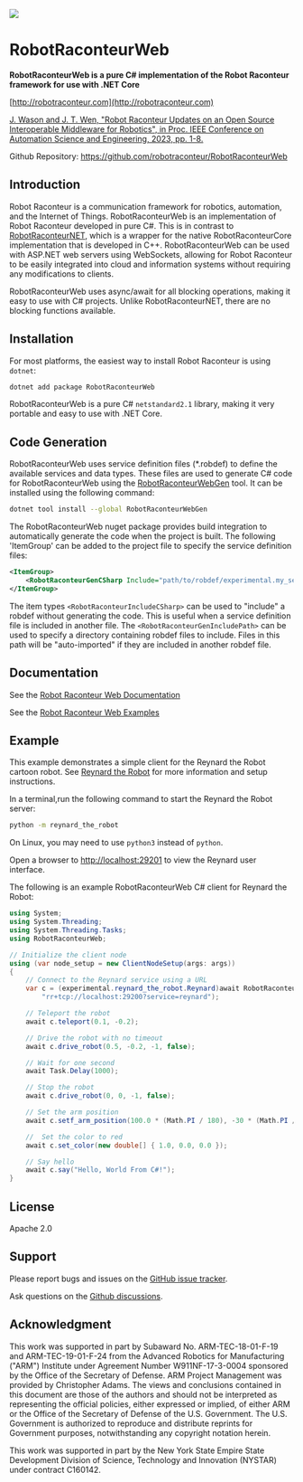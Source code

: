 ![](https://raw.githubusercontent.com/robotraconteur/RobotRaconteurWeb/master/docs/figures/logo-header.svg)

# RobotRaconteurWeb

**RobotRaconteurWeb is a pure C\# implementation of the Robot Raconteur framework for use with .NET Core**

[http://robotraconteur.com](http://robotraconteur.com)

[J. Wason and J. T. Wen, "Robot Raconteur Updates on an Open Source Interoperable Middleware for Robotics", in Proc. IEEE Conference on Automation Science and Engineering, 2023, pp. 1-8.](https://files2.wasontech.com/RobotRaconteur_CASE2023.pdf)

Github Repository: https://github.com/robotraconteur/RobotRaconteurWeb

## Introduction

Robot Raconteur is a communication framework for robotics, automation, and the Internet of Things. RobotRaconteurWeb
is an implementation of Robot Raconteur developed in pure C#. This is in contrast to
[RobotRaconteurNET](https://www.nuget.org/packages/RobotRaconteurNET),
which is a wrapper for the native RobotRaconteurCore implementation that is developed in C++.
RobotRaconteurWeb can be used with ASP.NET web servers using WebSockets, allowing for
Robot Raconteur to be easily integrated into cloud and information systems without requiring any modifications
to clients.

RobotRaconteurWeb uses async/await for all blocking operations, making it easy to use with C\# projects.
Unlike RobotRaconteurNET, there are no blocking functions available.

## Installation

For most platforms, the easiest way to install Robot Raconteur is using `dotnet`:

```bash
dotnet add package RobotRaconteurWeb
```

RobotRaconteurWeb is a pure C\# `netstandard2.1` library, making it very portable and easy to use with .NET Core.

## Code Generation

RobotRaconteurWeb uses service definition files (*.robdef) to define the available services and data types. These files
are used to generate C\# code for RobotRaconteurWeb using the
[RobotRaconteurWebGen](https://www.nuget.org/packages/RobotRaconteurWebGen) tool. It can be installed using the
following command:

```bash
dotnet tool install --global RobotRaconteurWebGen
```

The RobotRaconteurWeb nuget package provides build integration to automatically generate the code when the project is built.
The following 'ItemGroup' can be added to the project file to specify the service definition files:

```xml
<ItemGroup>
    <RobotRaconteurGenCSharp Include="path/to/robdef/experimental.my_service.robdef" />
</ItemGroup>
```

The item types `<RobotRaconteurIncludeCSharp>` can be used to "include" a robdef without generating the code. This is useful
when a service definition file is included in another file. The `<RobotRaconteurGenIncludePath>` can be
used to specify a directory containing robdef files to include. Files in this path will be "auto-imported" if they
are included in another robdef file.

## Documentation

See the [Robot Raconteur Web Documentation](https://github.com/robotraconteur/RobotRaconteurWeb/wiki/Documentation)

See the [Robot Raconteur Web Examples](https://github.com/robotraconteur/RobotRaconteurWeb/tree/master/examples)

## Example

This example demonstrates a simple client for the Reynard the Robot cartoon robot. See
[Reynard the Robot](https://github.com/robotraconteur/reynard-the-robot) for more information
and setup instructions.

In a terminal,run the following command to start the Reynard the Robot server:

```bash
python -m reynard_the_robot
```

On Linux, you may need to use `python3` instead of `python`.

Open a browser to [http://localhost:29201](http://localhost:29201) to view the Reynard user interface.

The following is an example RobotRaconteurWeb C\# client for Reynard the Robot:

```csharp
using System;
using System.Threading;
using System.Threading.Tasks;
using RobotRaconteurWeb;

// Initialize the client node
using (var node_setup = new ClientNodeSetup(args: args))
{
    // Connect to the Reynard service using a URL
    var c = (experimental.reynard_the_robot.Reynard)await RobotRaconteurNode.s.ConnectService(
        "rr+tcp://localhost:29200?service=reynard");

    // Teleport the robot
    await c.teleport(0.1, -0.2);

    // Drive the robot with no timeout
    await c.drive_robot(0.5, -0.2, -1, false);

    // Wait for one second
    await Task.Delay(1000);

    // Stop the robot
    await c.drive_robot(0, 0, -1, false);

    // Set the arm position
    await c.setf_arm_position(100.0 * (Math.PI / 180), -30 * (Math.PI / 180), -70 * (Math.PI / 180));

    //  Set the color to red
    await c.set_color(new double[] { 1.0, 0.0, 0.0 });

    // Say hello
    await c.say("Hello, World From C#!");
}
```

## License

Apache 2.0

## Support

Please report bugs and issues on the [GitHub issue tracker](https://github.com/robotraconteur/RobotRaconteurWeb/issues).

Ask questions on the [Github discussions](https://github.com/robotraconteur/robotraconteur/discussions).

## Acknowledgment

This work was supported in part by Subaward No. ARM-TEC-18-01-F-19 and ARM-TEC-19-01-F-24 from the Advanced Robotics for Manufacturing ("ARM") Institute under Agreement Number W911NF-17-3-0004 sponsored by the Office of the Secretary of Defense. ARM Project Management was provided by Christopher Adams. The views and conclusions contained in this document are those of the authors and should not be interpreted as representing the official policies, either expressed or implied, of either ARM or the Office of the Secretary of Defense of the U.S. Government. The U.S. Government is authorized to reproduce and distribute reprints for Government purposes, notwithstanding any copyright notation herein.

This work was supported in part by the New York State Empire State Development Division of Science, Technology and Innovation (NYSTAR) under contract C160142.
